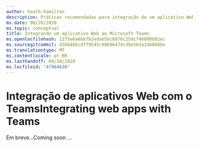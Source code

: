 ```yaml
---
author: heath-hamilton
description: Práticas recomendadas para integração de um aplicativo Web existente com o Microsoft Teams
ms.date: 08/26/2020
ms.topic: conceptual
title: Integrando um aplicativo Web ao Microsoft Teams
ms.openlocfilehash: 1275e6a6bb7b2edab5bc8976c25dcf46800b81ec
ms.sourcegitcommit: d3bb4bbcdff9545c9869647dcdbe563a2db868be
ms.translationtype: MT
ms.contentlocale: pt-BR
ms.lasthandoff: 09/18/2020
ms.locfileid: "47964636"
---
```

# <a name="integrating-web-apps-with-teams"></a><span data-ttu-id="4900b-103">Integração de aplicativos Web com o Teams</span><span class="sxs-lookup"><span data-stu-id="4900b-103">Integrating web apps with Teams</span></span>

<span data-ttu-id="4900b-104">Em breve...</span><span class="sxs-lookup"><span data-stu-id="4900b-104">Coming soon ...</span></span>
